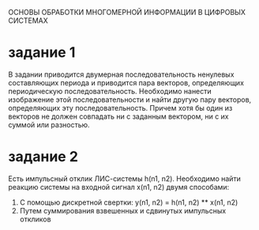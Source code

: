 ОСНОВЫ ОБРАБОТКИ МНОГОМЕРНОЙ ИНФОРМАЦИИ В ЦИФРОВЫХ СИСТЕМАХ

# задание 1

В задании приводится двумерная последовательность ненулевых составляющих периода и приводится пара векторов, определяющих периодическую последовательность. Необходимо нанести изображение этой последовательности и найти другую пару векторов, определяющих эту последовательность. Причем хотя бы один из векторов не должен совпадать ни с заданным вектором, ни с их суммой или разностью.

# задание 2

Есть импульсный отклик ЛИС-системы h(n1, n2). Необходимо найти реакцию системы на входной сигнал x(n1, n2) двумя способами:
1. С помощью дискретной свертки: y(n1, n2) = h(n1, n2) ** x(n1, n2)
2. Путем суммирования взвешенных и сдвинутых импульсных откликов
